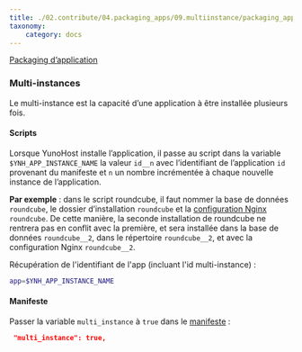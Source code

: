 ```yaml
---
title: ./02.contribute/04.packaging_apps/09.multiinstance/packaging_apps_multiinstance_fr.md
taxonomy:
    category: docs
---
```

<a class="btn btn-lg btn-default" href="packaging_apps_fr">Packaging d’application</a>

### Multi-instances
Le multi-instance est la capacité d’une application à être installée plusieurs fois.

#### Scripts
Lorsque YunoHost installe l’application, il passe au script dans la variable `$YNH_APP_INSTANCE_NAME`  la valeur `id__n` avec l’identifiant de l’application `id` provenant du manifeste et `n` un nombre incrémentée à chaque nouvelle instance de l’application.

**Par exemple** : dans le script roundcube, il faut nommer la base de données `roundcube`, le dossier d’installation `roundcube` et la [configuration Nginx](packaging_apps_nginx_conf_fr) `roundcube`. De cette manière, la seconde installation de roundcube ne rentrera pas en conflit avec la première, et sera installée dans la base de données `roundcube__2`, dans le répertoire `roundcube__2`, et avec la configuration Nginx `roundcube__2`.


Récupération de l'identifiant de l'app (incluant l'id multi-instance) :
```bash
app=$YNH_APP_INSTANCE_NAME
```

#### Manifeste
Passer la variable `multi_instance` à `true` dans le [manifeste](packaging_apps_manifest_fr) :
```json
 "multi_instance": true,
```
